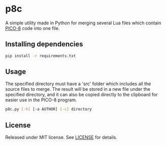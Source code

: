 # p8c
A simple utility made in Python for merging several Lua files which contain [PICO-8](https://www.lexaloffle.com/pico-8.php) code into one file.

## Installing dependencies
```bash
pip install -r requirements.txt
```

## Usage
The specified directory must have a 'src' folder which includes all the source files to merge. The result will be stored in a new file under the specified directory, and it can also be copied directly to the clipboard for easier use in the PICO-8 program.
```bash
p8c.py [-h] [-a AUTHOR] [-c] directory
```

## License
Released under MIT license. See [LICENSE](https://github.com/louthinker/p8c/blob/master/LICENSE) for details.
